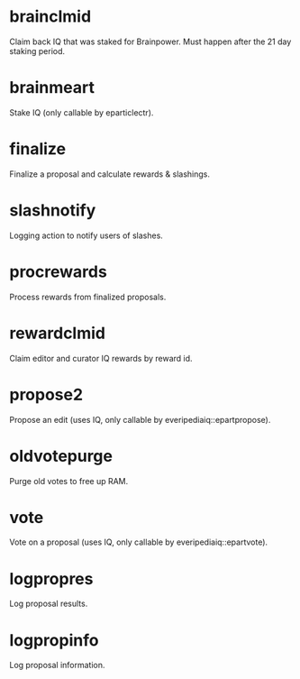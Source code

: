 <h1 class="contract">brainclmid</h1>
Claim back IQ that was staked for Brainpower. Must happen after the 21 day staking period.
<h1 class="contract">brainmeart</h1>
Stake IQ (only callable by eparticlectr).
<h1 class="contract">finalize</h1>
Finalize a proposal and calculate rewards & slashings.
<h1 class="contract">slashnotify</h1>
Logging action to notify users of slashes.
<h1 class="contract">procrewards</h1>
Process rewards from finalized proposals.
<h1 class="contract">rewardclmid</h1>
Claim editor and curator IQ rewards by reward id.
<h1 class="contract">propose2</h1>
Propose an edit (uses IQ, only callable by everipediaiq::epartpropose).
<h1 class="contract">oldvotepurge</h1>
Purge old votes to free up RAM.
<h1 class="contract">vote</h1>
Vote on a proposal (uses IQ, only callable by everipediaiq::epartvote).
<h1 class="contract">logpropres</h1>
Log proposal results.
<h1 class="contract">logpropinfo</h1>
Log proposal information.
